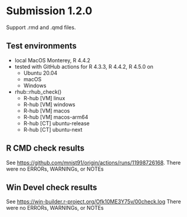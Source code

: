 # Submission 1.2.0

Support .rmd and .qmd files.

## Test environments

* local MacOS Monterey, R 4.4.2
* tested with GitHub actions for R 4.3.3, R 4.4.2, R 4.5.0 on
  - Ubuntu 20.04
  - macOS
  - Windows
* rhub::rhub_check() 
  - R-hub [VM] linux
  - R-hub [VM] windows
  - R-hub [VM] macos
  - R-hub [VM] macos-arm64
  - R-hub [CT] ubuntu-release
  - R-hub [CT] ubuntu-next

## R CMD check results
See https://github.com/mnist91/origin/actions/runs/11998726168.
There were no ERRORs, WARNINGs, or NOTEs

## Win Devel check results
See https://win-builder.r-project.org/Ofk10ME3Y75v/00check.log
There were no ERRORs, WARNINGs, or NOTEs